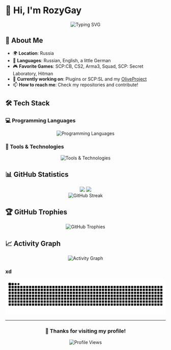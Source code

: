 # 👋 Hi, I'm RozyGay

<div align="center">
  <img src="https://readme-typing-svg.herokuapp.com?font=Fira+Code&pause=1000&color=F75C7E&center=true&vCenter=true&width=435&lines=Game+Developer;Full+Stack+Developer;Always+learning+new+things" alt="Typing SVG" />
</div>

## 🚀 About Me

- 🌍 **Location**: Russia
- 💬 **Languages**: Russian, English, a little German
- 🎮 **Favorite Games**: SCP:CB, CS2, Arma3, Squad, SCP: Secret Laboratory, Hitman
- 🔭 **Currently working on**: Plugins or SCP:SL and my [OliveProject](https://discord.gg/8sfvXTWHmN)
- 📫 **How to reach me**: Check my repositories and contribute!

## 🛠️ Tech Stack

### 💻 Programming Languages
<div align="center">
  <img src="https://skillicons.dev/icons?i=cs,js,html,css,cpp,python" alt="Programming Languages" />
</div>

### 🔧 Tools & Technologies
<div align="center">
  <img src="https://skillicons.dev/icons?i=unity,mysql,git,github,vscode,blender" alt="Tools & Technologies" />
</div>

## 📊 GitHub Statistics

<div align="center">
  <img height="180em" src="https://github-readme-stats.vercel.app/api?username=RozyGay&show_icons=true&theme=synthwave&include_all_commits=true&count_private=true"/>
  <img height="180em" src="https://github-readme-stats.vercel.app/api/top-langs/?username=RozyGay&layout=compact&langs_count=7&theme=synthwave"/>
</div>

<div align="center">
  <img src="https://github-readme-streak-stats.herokuapp.com/?user=RozyGay&theme=synthwave" alt="GitHub Streak" />
</div>

## 🏆 GitHub Trophies
<div align="center">
  <img src="https://github-profile-trophy.vercel.app/?username=RozyGay&theme=synthwave&row=2&column=3" alt="GitHub Trophies" />
</div>

## 📈 Activity Graph
<div align="center">
  <img src="https://github-readme-activity-graph.vercel.app/graph?username=RozyGay&theme=synthwave-84" alt="Activity Graph" />
</div>

### xd
<picture>
 <source media="(prefers-color-scheme: dark)" srcset="https://github.com/RozyGay/RozyGay/blob/output/github-snake-dark.svg" />
 <source media="(prefers-color-scheme: light)" srcset="https://github.com/RozyGay/RozyGay/blob/output/github-snake.svg" />
 <img alt="GitHub Snake Animation" src="https://github.com/RozyGay/RozyGay/blob/output/github-snake.svg" />
</picture>

---

<div align="center">
  <h3>💖 Thanks for visiting my profile!</h3>
  <img src="https://komarev.com/ghpvc/?username=RozyGay&color=blueviolet&style=flat-square&label=Profile+Views" alt="Profile Views" />
</div>
